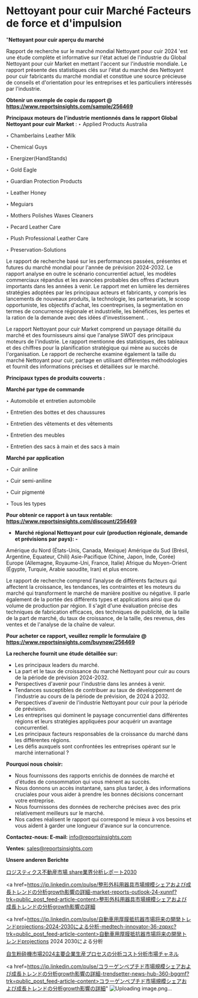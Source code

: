 # Nettoyant pour cuir Marché Facteurs de force et d'impulsion

"<strong>Nettoyant pour cuir aperçu du marché</strong>

Rapport de recherche sur le marché mondial Nettoyant pour cuir 2024 'est une étude complète et informative sur l'état actuel de l'industrie du Global Nettoyant pour cuir Market en mettant l'accent sur l'industrie mondiale. Le rapport présente des statistiques clés sur l'état du marché des Nettoyant pour cuir fabricants du marché mondial et constitue une source précieuse de conseils et d'orientation pour les entreprises et les particuliers intéressés par l'industrie.

<strong>Obtenir un exemple de copie du rapport @ <a href=https://www.reportsinsights.com/sample/256469>https://www.reportsinsights.com/sample/256469</a></strong>

<strong>Principaux moteurs de l'industrie mentionnés dans le rapport Global Nettoyant pour cuir Market</strong> :
‣ Applied Products Australia

‣ Chamberlains Leather Milk

‣ Chemical Guys

‣ Energizer(HandStands)

‣ Gold Eagle

‣ Guardian Protection Products

‣ Leather Honey

‣ Meguiars

‣ Mothers Polishes Waxes Cleaners

‣ Pecard Leather Care

‣ Plush Professional Leather Care

‣ Preservation-Solutions

Le rapport de recherche basé sur les performances passées, présentes et futures du marché mondial pour l'année de prévision 2024-2032. Le rapport analyse en outre le scénario concurrentiel actuel, les modèles commerciaux répandus et les avancées probables des offres d'acteurs importants dans les années à venir. Le rapport met en lumière les dernières stratégies adoptées par les principaux acteurs et fabricants, y compris les lancements de nouveaux produits, la technologie, les partenariats, le scoop opportuniste, les objectifs d'achat, les coentreprises, la segmentation en termes de concurrence régionale et industrielle, les bénéfices, les pertes et la ration de la demande avec des idées d'investissement. .

Le rapport Nettoyant pour cuir Market comprend un paysage détaillé du marché et des fournisseurs ainsi que l'analyse SWOT des principaux moteurs de l'industrie. Le rapport mentionne des statistiques, des tableaux et des chiffres pour la planification stratégique qui mène au succès de l'organisation. Le rapport de recherche examine également la taille du marché Nettoyant pour cuir, partage en utilisant différentes méthodologies et fournit des informations précises et détaillées sur le marché.

<strong>Principaux types de produits couverts :</strong>

<strong>Marché par type de commande</strong>

‣ Automobile et entretien automobile

‣ Entretien des bottes et des chaussures

‣ Entretien des vêtements et des vêtements

‣ Entretien des meubles

‣ Entretien des sacs à main et des sacs à main

<strong>Marché par application</strong>

‣ Cuir aniline

‣ Cuir semi-aniline

‣ Cuir pigmenté

‣ Tous les types

<strong>Pour obtenir ce rapport à un taux rentable: <a href=https://www.reportsinsights.com/discount/256469>https://www.reportsinsights.com/discount/256469</a></strong>
<ul>
  <li><strong>Marché régional Nettoyant pour cuir (production régionale, demande et prévisions par pays): -</strong></li>
</ul>
Amérique du Nord (États-Unis, Canada, Mexique)
Amérique du Sud (Brésil, Argentine, Equateur, Chili)
Asie-Pacifique (Chine, Japon, Inde, Corée)
Europe (Allemagne, Royaume-Uni, France, Italie)
Afrique du Moyen-Orient (Égypte, Turquie, Arabie saoudite, Iran) et plus encore.

Le rapport de recherche comprend l’analyse de différents facteurs qui affectent la croissance, les tendances, les contraintes et les moteurs du marché qui transforment le marché de manière positive ou négative. Il parle également de la portée des différents types et applications ainsi que du volume de production par région. Il s'agit d'une évaluation précise des techniques de fabrication efficaces, des techniques de publicité, de la taille de la part de marché, du taux de croissance, de la taille, des revenus, des ventes et de l'analyse de la chaîne de valeur.

<strong>Pour acheter ce rapport, veuillez remplir le formulaire @   <a href=https://www.reportsinsights.com/buynow/256469>https://www.reportsinsights.com/buynow/256469</a></strong>

<strong>La recherche fournit une étude détaillée sur:</strong>
<ul>
  <li>Les principaux leaders du marché.</li>
  <li>La part et le taux de croissance du marché Nettoyant pour cuir au cours de la période de prévision 2024-2032.</li>
  <li>Perspectives d'avenir pour l'industrie dans les années à venir.</li>
  <li>Tendances susceptibles de contribuer au taux de développement de l'industrie au cours de la période de prévision, de 2024 à 2032.</li>
  <li>Perspectives d'avenir de l'industrie Nettoyant pour cuir pour la période de prévision.</li>
  <li>Les entreprises qui dominent le paysage concurrentiel dans différentes régions et leurs stratégies appliquées pour acquérir un avantage concurrentiel.</li>
  <li>Les principaux facteurs responsables de la croissance du marché dans les différentes régions.</li>
  <li>Les défis auxquels sont confrontées les entreprises opérant sur le marché international ?</li>
</ul>
<strong>Pourquoi nous choisir:</strong>
<ul>
  <li>Nous fournissons des rapports enrichis de données de marché et d'études de consommation qui vous mènent au succès.</li>
  <li>Nous donnons un accès instantané, sans plus tarder, à des informations cruciales pour vous aider à prendre les bonnes décisions concernant votre entreprise.</li>
  <li>Nous fournissons des données de recherche précises avec des prix relativement meilleurs sur le marché.</li>
  <li>Nos cadres réalisent le rapport qui correspond le mieux à vos besoins et vous aident à garder une longueur d'avance sur la concurrence.</li>
</ul>
<strong>Contactez-nous:
</strong><strong>E-mail:</strong> <a href=mailto:info@reportsinsights.com>info@reportsinsights.com</a>

<strong>Ventes</strong>: <a href=mailto:sales@reportsinsights.com>sales@reportsinsights.com</a>

<strong>Unsere anderen Berichte</strong>

<a href=https://www.linkedin.com/pulse/ロジスティクス不動産市場-share業界分析レポート2030-reports-insights-expert-pikuf/>ロジスティクス不動産市場 share業界分析レポート2030</a>

<a href=https://jp.linkedin.com/pulse/整形外科用器具市場規模シェアおよび成長トレンドの分析growth影響の詳細-market-reports-outlook-24-xunnf?trk=public_post_feed-article-content>整形外科用器具市場規模シェアおよび成長トレンドの分析growth影響の詳細</a>

<a href=https://jp.linkedin.com/pulse/自動車用厚膜抵抗器市場将来の開発トレンドprojections-2024-2030による分析-medtech-innovator-36-zqpxc?trk=public_post_feed-article-content>自動車用厚膜抵抗器市場将来の開発トレンドprojections 2024 2030による分析</a>

<a href=https://www.linkedin.com/pulse/自生粉砕機市場2024主要企業生産プロセスの分析コスト分析市場チャネル-reportsinsights-pvt-ltd-el00f/>自生粉砕機市場2024主要企業生産プロセスの分析コスト分析市場チャネル</a>

<a href=https://jp.linkedin.com/pulse/コラーゲンペプチド市場規模シェアおよび成長トレンドの分析growth影響の詳細-trendsetter-news-hub-360-bggmf?trk=public_post_feed-article-content>コラーゲンペプチド市場規模シェアおよび成長トレンドの分析growth影響の詳細</a>"
![Uploading image.png…]()

